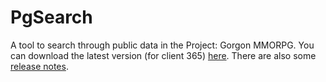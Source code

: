# PgSearch

A tool to search through public data in the Project: Gorgon MMORPG. You can download the latest version (for client 365) [here](https://github.com/dlebansais/PgSearch-Disclosed/releases/download/v1.1.365.581/PgSearch.exe).
There are also some [release notes](https://github.com/dlebansais/PgSearch-Disclosed/blob/master/ReleaseNotes.md).
